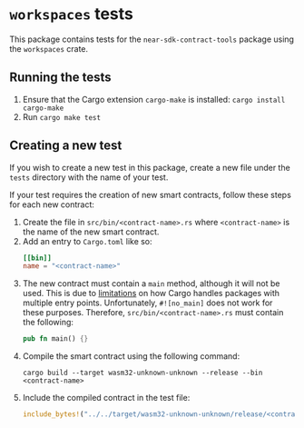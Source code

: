 # `workspaces` tests

This package contains tests for the `near-sdk-contract-tools` package using the `workspaces` crate.

## Running the tests

1. Ensure that the Cargo extension `cargo-make` is installed: `cargo install cargo-make`
2. Run `cargo make test`

## Creating a new test

If you wish to create a new test in this package, create a new file under the `tests` directory with the name of your test.

If your test requires the creation of new smart contracts, follow these steps for each new contract:

1. Create the file in `src/bin/<contract-name>.rs` where `<contract-name>` is the name of the new smart contract.
2. Add an entry to `Cargo.toml` like so:
    ```toml
    [[bin]]
    name = "<contract-name>"
    ```
3. The new contract must contain a `main` method, although it will not be used. This is due to [limitations](https://doc.rust-lang.org/cargo/reference/cargo-targets.html#library) on how Cargo handles packages with multiple entry points. Unfortunately, `#![no_main]` does not work for these purposes. Therefore, `src/bin/<contract-name>.rs` must contain the following:
    ```rust
    pub fn main() {}
    ```
4. Compile the smart contract using the following command:
    ```text
    cargo build --target wasm32-unknown-unknown --release --bin <contract-name>
    ```
5. Include the compiled contract in the test file:
    ```rust
    include_bytes!("../../target/wasm32-unknown-unknown/release/<contract-name>.wasm")
    ```
